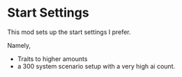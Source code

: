 # Start Settings

This mod sets up the start settings I prefer. 

Namely,
- Traits to higher amounts 
- a 300 system scenario setup with a very high ai count.